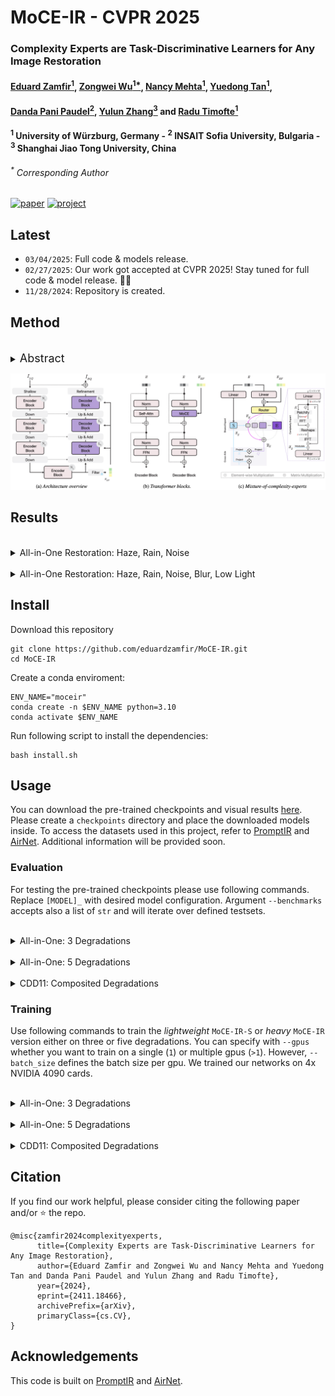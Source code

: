 # MoCE-IR - CVPR 2025



### Complexity Experts are Task-Discriminative Learners for Any Image Restoration

#### [Eduard Zamfir<sup>1</sup>](https://eduardzamfir.github.io), [Zongwei Wu<sup>1*</sup>](https://sites.google.com/view/zwwu/accueil), [Nancy Mehta<sup>1</sup>](https://scholar.google.com/citations?user=WwdYdlUAAAAJ&hl=en&oi=ao), [Yuedong Tan<sup>1</sup>](https://scholar.google.com/citations?user=p7fOQkUAAAAJ&hl=en), 
#### [Danda Pani Paudel<sup>2</sup>](https://insait.ai/dr-danda-paudel/),  [Yulun Zhang<sup>3</sup>](http://yulunzhang.com/) and [Radu Timofte<sup>1</sup>](https://scholar.google.com/citations?user=u3MwH5kAAAAJ&hl=en&oi=sra)

#### **<sup>1</sup> University of Würzburg, Germany - <sup>2</sup> INSAIT Sofia University, Bulgaria - <sup>3</sup> Shanghai Jiao Tong University, China**

###### <sup>*</sup> Corresponding Author

[![paper](https://img.shields.io/badge/arXiv-Paper-<COLOR>.svg)](http://arxiv.org/abs/2411.18466)
[![project](https://img.shields.io/badge/project-page-brightgreen)](https://eduardzamfir.github.io/moceir)


## Latest
- `03/04/2025`: Full code & models release.
- `02/27/2025`: Our work got accepted at CVPR 2025! Stay tuned for full code & model release. 🎉🥳
- `11/28/2024`: Repository is created.

## Method
<br>
<details>
  <summary>
  <font size="+1">Abstract</font>
  </summary>
Recent advancements in all-in-one image restoration models have revolutionized the ability to address diverse degradations through a unified framework. However, parameters tied to specific tasks often remain inactive for other tasks, making mixture-of-experts (MoE) architectures a natural extension. Despite this, MoEs often show inconsistent behavior, with some experts unexpectedly generalizing across tasks while others struggle within their intended scope. This hinders leveraging MoEs' computational benefits by bypassing irrelevant experts during inference.
We attribute this undesired behavior to the uniform and rigid architecture of traditional MoEs. To address this, we introduce ``complexity experts" -- flexible expert blocks with varying computational complexity and receptive fields. A key challenge is assigning tasks to each expert, as degradation complexity is unknown in advance. Thus, we execute tasks with a simple bias toward lower complexity.
To our surprise, this preference effectively drives task-specific allocation, assigning tasks to experts with the appropriate complexity. 
Extensive experiments validate our approach, demonstrating the ability to bypass irrelevant experts during inference while maintaining superior performance. The proposed MoCE-IR model outperforms state-of-the-art methods, affirming its efficiency and practical applicability.
</details>

![](assets/method.png)

## Results
<br>
<details>
  <summary>
  <font>All-in-One Restoration: Haze, Rain, Noise</font>
  </summary>
  <p align="center">
  <img src = "assets/aio_3_table.png">
  </p>
</details>

<br>
<details>
  <summary>
  <font>All-in-One Restoration: Haze, Rain, Noise, Blur, Low Light</font>
  </summary>
  <p align="center">
  <img src = "assets/aio_5_table.png">
  </p>
</details>


## Install
Download this repository
````
git clone https://github.com/eduardzamfir/MoCE-IR.git
cd MoCE-IR
````
Create a conda enviroment:
````
ENV_NAME="moceir"
conda create -n $ENV_NAME python=3.10
conda activate $ENV_NAME
````
Run following script to install the dependencies:
````
bash install.sh
````

## Usage
You can download the pre-trained checkpoints and visual results [here](https://drive.google.com/drive/folders/1pQBceb8cCPdIzbqbNNGqV5qNXzzqL4uK?usp=share_link). Please create a `checkpoints` directory and place the downloaded models inside. To access the datasets used in this project, refer to [PromptIR](https://github.com/va1shn9v/PromptIR) and [AirNet](https://github.com/XLearning-SCU/2022-CVPR-AirNet). Additional information will be provided soon.


### **Evaluation**
For testing the pre-trained checkpoints please use following commands. Replace `[MODEL]_` with desired model configuration. Argument `--benchmarks` accepts also a list of `str` and will iterate over defined testsets.

<br>
<details>
  <summary>
  <font >All-in-One: 3 Degradations</font>
  </summary>
  
  **1. Rain100L**
  `````
  python src/test.py --model [MODEL] --benchmarks derain --checkpoint_id [MODEL]_AIO3 --de_type denoise_15 denoise_25 denoise_50 dehaze derain
  `````
  **2. SOTS**
  `````
  python src/test.py --model [MODEL] --benchmarks dehaze --checkpoint_id [MODEL]_AIO3 --de_type denoise_15 denoise_25 denoise_50 dehaze derain
  `````
  **3. CBSD68**
  `````
  python src/test.py --model [MODEL] --benchmarks denoise_15 denoise_25 denoise_50 --checkpoint_id [MODEL]_AIO3 --de_type denoise_15 denoise_25 denoise_50 dehaze derain
  `````

</details>


<br>
<details>
  <summary>
  <font >All-in-One: 5 Degradations</font>
  </summary>
  
  **1. Rain100L**
  `````
  python src/test.py --model [MODEL] --benchmarks derain --checkpoint_id [MODEL]_AIO5 --de_type denoise_15 denoise_25 denoise_50 dehaze derain deblur synllie
  `````
  **2. SOTS**
  `````
  python src/test.py --model [MODEL] --benchmarks dehaze --checkpoint_id [MODEL]_AIO5 --de_type denoise_15 denoise_25 denoise_50 dehaze derain
  `````
  **3. CBSD68**
  `````
  python src/test.py --model [MODEL] --benchmarks denoise_25 --checkpoint_id [MODEL]_AIO5 --de_type denoise_15 denoise_25 denoise_50 dehaze derain
  `````
  **4. GoPro**
  `````
  python src/test.py --model [MODEL] --benchmarks gopro --checkpoint_id [MODEL]_AIO5 --de_type denoise_15 denoise_25 denoise_50 dehaze derain
  `````
  **5. LoLv1**
  `````
  python src/test.py --model [MODEL] --benchmarks lolv1 --checkpoint_id [MODEL]_AIO5 --de_type denoise_15 denoise_25 denoise_50 dehaze derain
  `````

</details>


<br>
<details>
  <summary>
  <font >CDD11: Composited Degradations</font>
  </summary>
  
  Replace `[DEG_CONFIG]` with desired configuraton: 
  + Single degradation: `low`, `haze`, `rain` or `snow`
  + Double degradations: `low_haze`, `low_rain`, `low_snow`, `haze_rain` or `haze_snow`
  + Triple degradations: `low_haze_rain` and `low_haze_snow`

  `````
  python src/test.py --model [MODEL] --checkpoint_id [MODEL]_CDD11 --trainset CDD11_[DEG_CONFIG] --benchmarks cdd11 --de_type denoise_15 denoise_25 denoise_50 dehaze derain deblur synllie
  `````

</details>


### **Training**

Use following commands to train the *lightweight* `MoCE-IR-S` or *heavy* `MoCE-IR` version either on three or five degradations. You can specify with `--gpus` whether you want to train on a single (`1`) or multiple gpus (`>1`). However, `--batch_size` defines the batch size per gpu. We trained our networks on 4x NVIDIA 4090 cards.


<br>
<details>
  <summary>
  <font >All-in-One: 3 Degradations</font>
  </summary>

  `````
  python src/train.py --model [MoCE_IR_S/MoCE_IR] --batch_size 8 --de_type denoise_15 denoise_25 denoise_50 dehaze derain --trainset standard --num_gpus 4 --loss_type FFT --balance_loss_weight 0.01
  `````

</details>

<br>
<details>
  <summary>
  <font >All-in-One: 5 Degradations</font>
  </summary>

  `````
  python src/train.py --model [MoCE_IR_S/MoCE_IR] --batch_size 8 --de_type denoise_15 denoise_25 denoise_50 dehaze derain deblur synllie --trainset standard --num_gpus 4 --loss_type FFT --balance_loss_weight 0.01
  `````

</details>


<br>
<details>
  <summary>
  <font >CDD11: Composited Degradations</font>
  </summary>

  You can also train our models from scratch on the composited degradations dataset [CDD11](https://github.com/gy65896/OneRestore) running following command:

  + `CDD_single`: Low light (L), Haze (H), Rain (R) and Snow (S)
  + `CDD_double`: L+H, L+R, L+S, H+R, H+S
  + `CDD_triple`: L+H+R, L+H+S
  + `--trainset CDD_all`: CDD_single + CDD_double + CDD_triple at the same time

  `````
  python src/train.py --model [MoCE_IR_S/MoCE_IR] --batch_size 8 --trainset CDD11_all --num_gpus 4 --loss_type FFT --balance_loss_weight 0.01 --de_type denoise_15 denoise_25 denoise_50 dehaze derain
  `````

</details>


## Citation

If you find our work helpful, please consider citing the following paper and/or ⭐ the repo.
```
@misc{zamfir2024complexityexperts,
      title={Complexity Experts are Task-Discriminative Learners for Any Image Restoration}, 
      author={Eduard Zamfir and Zongwei Wu and Nancy Mehta and Yuedong Tan and Danda Pani Paudel and Yulun Zhang and Radu Timofte},
      year={2024},
      eprint={2411.18466},
      archivePrefix={arXiv},
      primaryClass={cs.CV},
}
```

## Acknowledgements

This code is built on [PromptIR](https://github.com/va1shn9v/PromptIR) and [AirNet](https://github.com/XLearning-SCU/2022-CVPR-AirNet).
